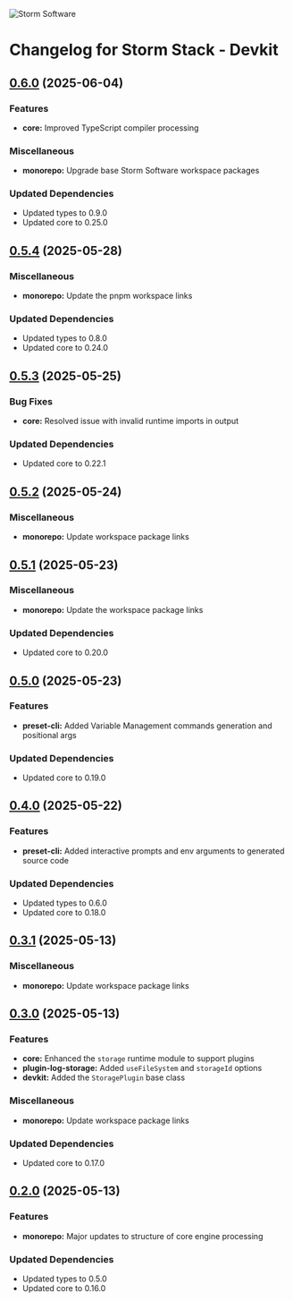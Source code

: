 ![Storm Software](https://public.storm-cdn.com/brand-banner.png)

# Changelog for Storm Stack - Devkit

## [0.6.0](https://github.com/storm-software/storm-stack/releases/tag/devkit%400.6.0) (2025-06-04)

### Features

- **core:** Improved TypeScript compiler processing

### Miscellaneous

- **monorepo:** Upgrade base Storm Software workspace packages

### Updated Dependencies

- Updated types to 0.9.0
- Updated core to 0.25.0

## [0.5.4](https://github.com/storm-software/storm-stack/releases/tag/devkit%400.5.4) (2025-05-28)

### Miscellaneous

- **monorepo:** Update the pnpm workspace links

### Updated Dependencies

- Updated types to 0.8.0
- Updated core to 0.24.0

## [0.5.3](https://github.com/storm-software/storm-stack/releases/tag/devkit%400.5.3) (2025-05-25)

### Bug Fixes

- **core:** Resolved issue with invalid runtime imports in output

### Updated Dependencies

- Updated core to 0.22.1

## [0.5.2](https://github.com/storm-software/storm-stack/releases/tag/devkit%400.5.2) (2025-05-24)

### Miscellaneous

- **monorepo:** Update workspace package links

## [0.5.1](https://github.com/storm-software/storm-stack/releases/tag/devkit%400.5.1) (2025-05-23)

### Miscellaneous

- **monorepo:** Update the workspace package links

### Updated Dependencies

- Updated core to 0.20.0

## [0.5.0](https://github.com/storm-software/storm-stack/releases/tag/devkit%400.5.0) (2025-05-23)

### Features

- **preset-cli:** Added Variable Management commands generation and positional
  args

### Updated Dependencies

- Updated core to 0.19.0

## [0.4.0](https://github.com/storm-software/storm-stack/releases/tag/devkit%400.4.0) (2025-05-22)

### Features

- **preset-cli:** Added interactive prompts and env arguments to generated
  source code

### Updated Dependencies

- Updated types to 0.6.0
- Updated core to 0.18.0

## [0.3.1](https://github.com/storm-software/storm-stack/releases/tag/devkit%400.3.1) (2025-05-13)

### Miscellaneous

- **monorepo:** Update workspace package links

## [0.3.0](https://github.com/storm-software/storm-stack/releases/tag/devkit%400.3.0) (2025-05-13)

### Features

- **core:** Enhanced the `storage` runtime module to support plugins
- **plugin-log-storage:** Added `useFileSystem` and `storageId` options
- **devkit:** Added the `StoragePlugin` base class

### Miscellaneous

- **monorepo:** Update workspace package links

### Updated Dependencies

- Updated core to 0.17.0

## [0.2.0](https://github.com/storm-software/storm-stack/releases/tag/devkit%400.2.0) (2025-05-13)

### Features

- **monorepo:** Major updates to structure of core engine processing

### Updated Dependencies

- Updated types to 0.5.0
- Updated core to 0.16.0
